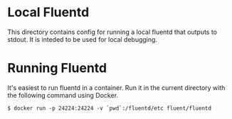 # Local Fluentd

This directory contains config for running a local fluentd that outputs to
stdout. It is inteded to be used for local debugging.

# Running Fluentd

It's easiest to run fluentd in a container. Run it in the current directory
with the following command using Docker.

    $ docker run -p 24224:24224 -v `pwd`:/fluentd/etc fluent/fluentd
